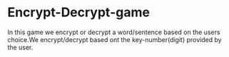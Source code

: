 # Encrypt-Decrypt-game
In this game we encrypt or decrypt a word/sentence based on the users choice.We encrypt/decrypt based ont the key-number(digit) provided by the user.
